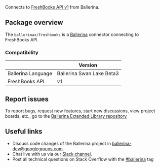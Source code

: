 Connects to [FreshBooks API v1](https://www.freshbooks.com/api/start) from Ballerina.

## Package overview
The `ballerinax/freshbooks` is a [Ballerina](https://ballerina.io/) connector connecting to FreshBooks API.

### Compatibility
|                       | Version                    |
|-----------------------|----------------------------|
| Ballerina Language    | Ballerina Swan Lake Beta3  | 
| FreshBooks API        | v1                         |

## Report issues
To report bugs, request new features, start new discussions, view project boards, etc., go to the [Ballerina Extended Library repository](https://github.com/ballerina-platform/ballerina-extended-library)

## Useful links
- Discuss code changes of the Ballerina project in [ballerina-dev@googlegroups.com](mailto:ballerina-dev@googlegroups.com).
- Chat live with us via our [Slack channel](https://ballerina.io/community/slack/).
- Post all technical questions on Stack Overflow with the [#ballerina](https://stackoverflow.com/questions/tagged/ballerina) tag
